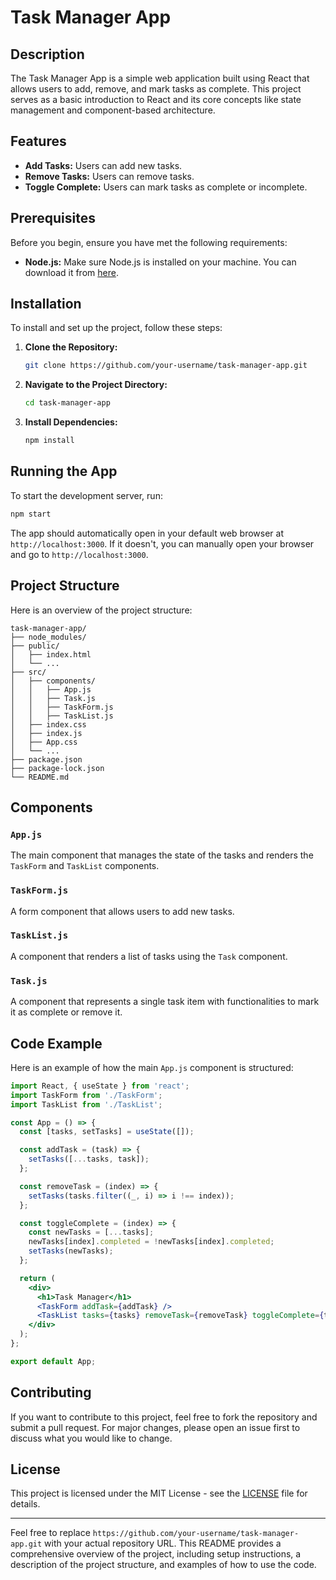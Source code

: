 
# Task Manager App

## Description

The Task Manager App is a simple web application built using React that allows users to add, remove, and mark tasks as complete. This project serves as a basic introduction to React and its core concepts like state management and component-based architecture.

## Features

- **Add Tasks:** Users can add new tasks.
- **Remove Tasks:** Users can remove tasks.
- **Toggle Complete:** Users can mark tasks as complete or incomplete.

## Prerequisites

Before you begin, ensure you have met the following requirements:

- **Node.js:** Make sure Node.js is installed on your machine. You can download it from [here](https://nodejs.org/).

## Installation

To install and set up the project, follow these steps:

1. **Clone the Repository:**
   ```sh
   git clone https://github.com/your-username/task-manager-app.git
   ```

2. **Navigate to the Project Directory:**
   ```sh
   cd task-manager-app
   ```

3. **Install Dependencies:**
   ```sh
   npm install
   ```

## Running the App

To start the development server, run:

```sh
npm start
```

The app should automatically open in your default web browser at `http://localhost:3000`. If it doesn't, you can manually open your browser and go to `http://localhost:3000`.

## Project Structure

Here is an overview of the project structure:

```
task-manager-app/
├── node_modules/
├── public/
│   ├── index.html
│   └── ...
├── src/
│   ├── components/
│   │   ├── App.js
│   │   ├── Task.js
│   │   ├── TaskForm.js
│   │   ├── TaskList.js
│   ├── index.css
│   ├── index.js
│   ├── App.css
│   └── ...
├── package.json
├── package-lock.json
└── README.md
```

## Components

### `App.js`

The main component that manages the state of the tasks and renders the `TaskForm` and `TaskList` components.

### `TaskForm.js`

A form component that allows users to add new tasks.

### `TaskList.js`

A component that renders a list of tasks using the `Task` component.

### `Task.js`

A component that represents a single task item with functionalities to mark it as complete or remove it.

## Code Example

Here is an example of how the main `App.js` component is structured:

```jsx
import React, { useState } from 'react';
import TaskForm from './TaskForm';
import TaskList from './TaskList';

const App = () => {
  const [tasks, setTasks] = useState([]);

  const addTask = (task) => {
    setTasks([...tasks, task]);
  };

  const removeTask = (index) => {
    setTasks(tasks.filter((_, i) => i !== index));
  };

  const toggleComplete = (index) => {
    const newTasks = [...tasks];
    newTasks[index].completed = !newTasks[index].completed;
    setTasks(newTasks);
  };

  return (
    <div>
      <h1>Task Manager</h1>
      <TaskForm addTask={addTask} />
      <TaskList tasks={tasks} removeTask={removeTask} toggleComplete={toggleComplete} />
    </div>
  );
};

export default App;
```

## Contributing

If you want to contribute to this project, feel free to fork the repository and submit a pull request. For major changes, please open an issue first to discuss what you would like to change.

## License

This project is licensed under the MIT License - see the [LICENSE](LICENSE) file for details.

---

Feel free to replace `https://github.com/your-username/task-manager-app.git` with your actual repository URL. This README provides a comprehensive overview of the project, including setup instructions, a description of the project structure, and examples of how to use the code.

